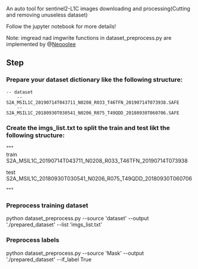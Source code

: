 An auto tool for sentinel2-L1C images downloading and processing(Cutting and removing unuseless dataset)

Follow the jupyter notebook for more details!

Note: imgread nad imgwrite functions in dataset_preprocess.py are implemented by @[Neooolee](https://github.com/Neooolee)


## Step

### Prepare your dataset dictionary like the following structure:  
    -- dataset
        -- S2A_MSIL1C_20190714T043711_N0208_R033_T46TFN_20190714T073938.SAFE   
        -- S2A_MSIL1C_20180930T030541_N0206_R075_T49QDD_20180930T060706.SAFE  

### Create the imgs_list.txt to split the train and test likt the following structure:  
"""  
train  
S2A_MSIL1C_20190714T043711_N0208_R033_T46TFN_20190714T073938  

test  
S2A_MSIL1C_20180930T030541_N0206_R075_T49QDD_20180930T060706  
  
"""

### Preprocess training dataset 
python dataset_preprocess.py --source 'dataset' --output './prepared_dataset' --list 'imgs_list.txt'

### Preprocess labels 
python dataset_preprocess.py --source 'Mask' --output './prepared_dataset'  --if_label True
